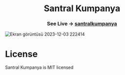 <h1 align="center">Santral Kumpanya</h1>

<h3 align="center">
    See Live -> <a href="https://santralkumpanya.vercel.app/">santralkumpanya</a>
</h3>

![Ekran görüntüsü 2023-12-03 222414](https://github.com/YakupSadi/santralkumpanya/assets/113919143/0e460637-c848-4f71-bbe1-f55d78fb9e43)

# License
Santral Kumpanya is MIT licensed
